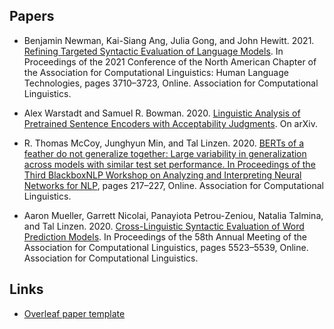 ## Papers
- Benjamin Newman, Kai-Siang Ang, Julia Gong, and John Hewitt. 2021. [Refining Targeted Syntactic Evaluation of Language Models](https://aclanthology.org/2021.naacl-main.290/). In Proceedings of the 2021 Conference of the North American Chapter of the Association for Computational Linguistics: Human Language Technologies, pages 3710–3723, Online. Association for Computational Linguistics.

- Alex Warstadt and Samuel R. Bowman. 2020. [Linguistic Analysis of Pretrained Sentence Encoders with Acceptability Judgments](https://arxiv.org/abs/1901.03438). On arXiv.

- R. Thomas McCoy, Junghyun Min, and Tal Linzen. 2020. [BERTs of a feather do not generalize together: Large variability in generalization across models with similar test set performance. In Proceedings of the Third BlackboxNLP Workshop on Analyzing and Interpreting Neural Networks for NLP](https://aclanthology.org/2020.blackboxnlp-1.21/), pages 217–227, Online. Association for Computational Linguistics.

- Aaron Mueller, Garrett Nicolai, Panayiota Petrou-Zeniou, Natalia Talmina, and Tal Linzen. 2020. [Cross-Linguistic Syntactic Evaluation of Word Prediction Models](https://aclanthology.org/2020.acl-main.490/). In Proceedings of the 58th Annual Meeting of the Association for Computational Linguistics, pages 5523–5539, Online. Association for Computational Linguistics.

## Links

- [Overleaf paper template](https://www.overleaf.com/read/ywvnsjqxsjqh#f4d47b)
